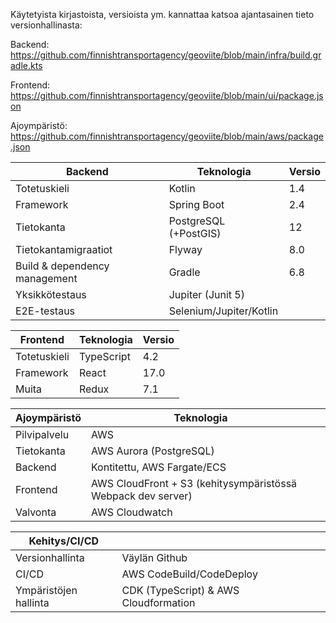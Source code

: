 Käytetyista kirjastoista, versioista ym. kannattaa katsoa ajantasainen tieto versionhallinasta:

Backend: https://github.com/finnishtransportagency/geoviite/blob/main/infra/build.gradle.kts

Frontend: https://github.com/finnishtransportagency/geoviite/blob/main/ui/package.json

Ajoympäristö: https://github.com/finnishtransportagency/geoviite/blob/main/aws/package.json

| Backend                       | Teknologia            | Versio |
|-------------------------------|-----------------------|--------|
| Totetuskieli                  | Kotlin                | 1.4    |
| Framework                     | Spring Boot           | 2.4    |
| Tietokanta                    | PostgreSQL (+PostGIS) | 12     |
| Tietokantamigraatiot          | Flyway                | 8.0    |
| Build & dependency management | Gradle                | 6.8    |
| Yksikkötestaus                | Jupiter (Junit 5)              |        |
| E2E-testaus                   | Selenium/Jupiter/Kotlin                      |        |

| Frontend     | Teknologia | Versio |
|--------------|------------|--------|
| Totetuskieli | TypeScript | 4.2    |
| Framework    | React | 17.0   |
| Muita        | Redux | 7.1    |

| Ajoympäristö | Teknologia |  |
|--|--|--|
| Pilvipalvelu | AWS |        |
| Tietokanta   | AWS Aurora (PostgreSQL) |        |
| Backend      | Kontitettu, AWS Fargate/ECS |        |
| Frontend     | AWS CloudFront + S3 (kehitysympäristössä Webpack dev server) |        |
| Valvonta     | AWS Cloudwatch |        |

| Kehitys/CI/CD | |        |
|--------------|------------|--------|
| Versionhallinta | Väylän Github |        |
| CI/CD | AWS CodeBuild/CodeDeploy |        |
| Ympäristöjen hallinta | CDK (TypeScript) & AWS Cloudformation |        |
